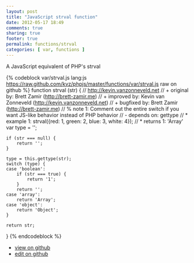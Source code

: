 ```yaml
---
layout: post
title: "JavaScript strval function"
date: 2012-05-17 18:49
comments: true
sharing: true
footer: true
permalink: functions/strval
categories: [ var, functions ]
---
```

A JavaScript equivalent of PHP's strval
<!-- more -->
{% codeblock var/strval.js lang:js https://raw.github.com/kvz/phpjs/master/functions/var/strval.js raw on github %}
function strval (str) {
    // http://kevin.vanzonneveld.net
    // +   original by: Brett Zamir (http://brett-zamir.me)
    // +   improved by: Kevin van Zonneveld (http://kevin.vanzonneveld.net)
    // +   bugfixed by: Brett Zamir (http://brett-zamir.me)
    // %        note 1: Comment out the entire switch if you want JS-like behavior instead of PHP behavior
    // -    depends on: gettype
    // *     example 1: strval({red: 1, green: 2, blue: 3, white: 4});
    // *     returns 1: 'Array'
    var type = '';

    if (str === null) {
        return '';
    }

    type = this.gettype(str);
    switch (type) {
    case 'boolean':
        if (str === true) {
            return '1';
        }
        return '';
    case 'array':
        return 'Array';
    case 'object':
        return 'Object';
    }

    return str;
}
{% endcodeblock %}
<ul>
 <li><a href="https://github.com/kvz/phpjs/blob/master/functions/var/strval.js">view on github</a></li>
 <li><a href="https://github.com/kvz/phpjs/edit/master/functions/var/strval.js">edit on github</a></li>
</ul>
